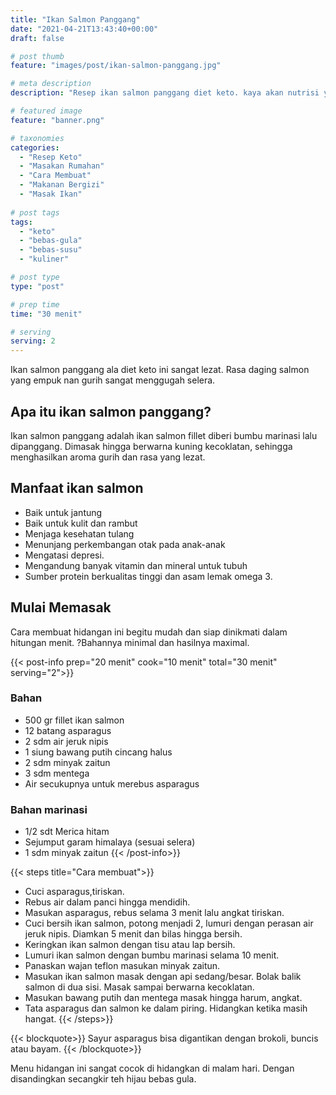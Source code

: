 ```yaml
---
title: "Ikan Salmon Panggang"
date: "2021-04-21T13:43:40+00:00"
draft: false

# post thumb
feature: "images/post/ikan-salmon-panggang.jpg"

# meta description
description: "Resep ikan salmon panggang diet keto. kaya akan nutrisi yang banyak manfaatnya bagi kesehatan."

# featured image
feature: "banner.png"

# taxonomies
categories:
  - "Resep Keto"
  - "Masakan Rumahan"
  - "Cara Membuat"
  - "Makanan Bergizi"
  - "Masak Ikan"
  
# post tags
tags:
  - "keto"
  - "bebas-gula"
  - "bebas-susu"
  - "kuliner"

# post type
type: "post"

# prep time
time: "30 menit"

# serving
serving: 2
---
```

Ikan salmon panggang ala diet keto ini sangat lezat. Rasa daging salmon yang empuk nan gurih sangat menggugah selera.

## Apa itu ikan salmon panggang?

Ikan salmon panggang adalah ikan salmon fillet diberi bumbu marinasi lalu dipanggang. Dimasak hingga berwarna kuning kecoklatan, sehingga menghasilkan aroma gurih dan rasa yang lezat.

## Manfaat ikan salmon

- Baik untuk jantung
- Baik untuk kulit dan rambut
- Menjaga kesehatan tulang
- Menunjang perkembangan otak pada anak-anak
- Mengatasi depresi.
- Mengandung banyak vitamin dan mineral untuk tubuh
- Sumber protein berkualitas tinggi dan asam lemak omega 3.

## Mulai Memasak 

Cara membuat hidangan ini begitu mudah dan siap dinikmati dalam hitungan menit. ?Bahannya minimal dan hasilnya maximal. 

{{< post-info prep="20 menit" cook="10 menit" total="30 menit" serving="2">}}

### Bahan

- 500 gr fillet ikan salmon
- 12 batang asparagus
- 2 sdm air jeruk nipis
- 1 siung bawang putih cincang halus
- 2 sdm minyak zaitun
- 3 sdm mentega
- Air secukupnya untuk merebus asparagus

### Bahan marinasi

- 1/2 sdt Merica hitam
- Sejumput garam himalaya (sesuai selera)
- 1 sdm minyak zaitun
{{< /post-info>}}

{{< steps title="Cara membuat">}}
- Cuci asparagus,tiriskan.
- Rebus air dalam panci hingga mendidih.
- Masukan asparagus, rebus selama 3 menit lalu angkat tiriskan.
- Cuci bersih ikan salmon, potong menjadi 2,  lumuri dengan perasan air jeruk nipis. Diamkan 5 menit dan bilas hingga bersih.
- Keringkan ikan salmon dengan tisu atau lap bersih.
- Lumuri ikan salmon dengan bumbu marinasi selama 10 menit.
- Panaskan wajan teflon masukan minyak zaitun.
- Masukan ikan salmon masak dengan api sedang/besar. Bolak balik salmon di dua sisi. Masak sampai berwarna kecoklatan.
- Masukan bawang putih dan mentega masak hingga harum, angkat.
- Tata asparagus dan salmon ke dalam piring. Hidangkan ketika masih hangat.
{{< /steps>}}

{{< blockquote>}}
Sayur asparagus bisa digantikan dengan brokoli, buncis atau bayam.
{{< /blockquote>}}

Menu hidangan ini sangat cocok di hidangkan di malam hari. Dengan disandingkan secangkir teh hijau bebas gula.


